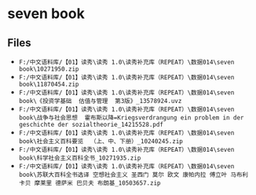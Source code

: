 # seven book

## Files

- `F:/中文语料库/【01】读秀\读秀 1.0\读秀补充库（REPEAT）\数据014\seven book\10271950.zip`
- `F:/中文语料库/【01】读秀\读秀 1.0\读秀补充库（REPEAT）\数据014\seven book\11870454.zip`
- `F:/中文语料库/【01】读秀\读秀 1.0\读秀补充库（REPEAT）\数据014\seven book\《投资学基础  估值与管理  第3版》_13578924.uvz`
- `F:/中文语料库/【01】读秀\读秀 1.0\读秀补充库（REPEAT）\数据014\seven book\战争与社会思想  霍布斯以降=Kriegsverdrangung ein problem in der geschichte der sozialtheorie_14215528.pdf`
- `F:/中文语料库/【01】读秀\读秀 1.0\读秀补充库（REPEAT）\数据014\seven book\社会主义百科要览  （上、中、下册）_10240245.zip`
- `F:/中文语料库/【01】读秀\读秀 1.0\读秀补充库（REPEAT）\数据014\seven book\科学社会主义百科全书_10271935.zip`
- `F:/中文语料库/【01】读秀\读秀 1.0\读秀补充库（REPEAT）\数据014\seven book\苏联大百科全书选译 空想社会主义 圣西门 莫尔 欧文 康帕内拉 傅立叶 马布利 卡贝 摩莱里 德萨米 巴贝夫 布朗基_10503657.zip`
